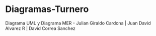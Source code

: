 # Diagramas-Turnero
Diagrama UML y Diagrama MER - Julian Giraldo Cardona | Juan David Alvarez R | David Correa Sanchez
